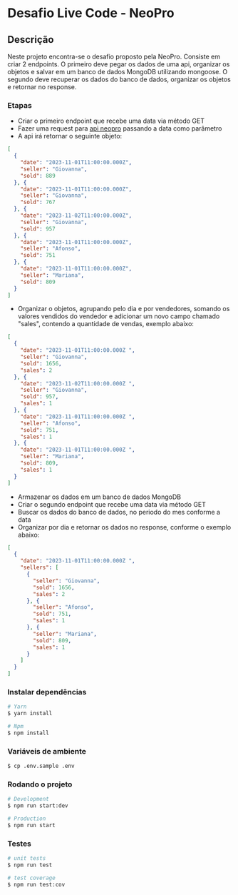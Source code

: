 # Desafio Live Code - NeoPro

## Descrição
Neste projeto encontra-se o desafio proposto pela NeoPro.
Consiste em criar 2 endpoints.
O primeiro deve pegar os dados de uma api, organizar os objetos e salvar em um banco de dados MongoDB utilizando mongoose.
O segundo deve recuperar os dados do banco de dados, organizar os objetos e retornar no response.

### Etapas
- Criar o primeiro endpoint que recebe uma data via método GET
- Fazer uma request para [api neopro](https://api.neopro.com.br/v1/test/sales?month=2022-09-01T00:00:00.000Z) passando a data como parâmetro
- A api irá retornar o seguinte objeto:

```json
[
  {
    "date": "2023-11-01T11:00:00.000Z",
    "seller": "Giovanna",
    "sold": 889
  }, {
    "date": "2023-11-01T11:00:00.000Z",
    "seller": "Giovanna",
    "sold": 767
  }, {
    "date": "2023-11-02T11:00:00.000Z",
    "seller": "Giovanna",
    "sold": 957
  }, {
    "date": "2023-11-01T11:00:00.000Z",
    "seller": "Afonso",
    "sold": 751
  }, {
    "date": "2023-11-01T11:00:00.000Z",
    "seller": "Mariana",
    "sold": 809
  }
]
```

- Organizar o objetos, agrupando pelo dia e por vendedores, somando os valores vendidos do vendedor e adicionar um novo campo chamado "sales", contendo a quantidade de vendas, exemplo abaixo:

```json
[
  {
    "date": "2023-11-01T11:00:00.000Z ",
    "seller": "Giovanna",
    "sold": 1656,
    "sales": 2
  }, {
    "date": "2023-11-02T11:00:00.000Z ",
    "seller": "Giovanna",
    "sold": 957,
    "sales": 1
  }, {
    "date": "2023-11-01T11:00:00.000Z ",
    "seller": "Afonso",
    "sold": 751,
    "sales": 1
  }, {
    "date": "2023-11-01T11:00:00.000Z ",
    "seller": "Mariana",
    "sold": 809,
    "sales": 1
  }
]
```

- Armazenar os dados em um banco de dados MongoDB
- Criar o segundo endpoint que recebe uma data via método GET
- Buscar os dados do banco de dados, no periodo do mes conforme a data
- Organizar por dia e retornar os dados no response, conforme o exemplo abaixo:

```json
[
  {
    "date": "2023-11-01T11:00:00.000Z ",
    "sellers": [
      {
        "seller": "Giovanna",
        "sold": 1656,
        "sales": 2
      }, {
        "seller": "Afonso",
        "sold": 751,
        "sales": 1
      }, {
        "seller": "Mariana",
        "sold": 809,
        "sales": 1
      }
    ]
  }
]
```

### Instalar dependências
```bash
# Yarn
$ yarn install

# Npm
$ npm install
```

### Variáveis de ambiente
```bash
$ cp .env.sample .env
```

### Rodando o projeto
```bash
# Development
$ npm run start:dev

# Production
$ npm run start
```

### Testes
```bash
# unit tests
$ npm run test

# test coverage
$ npm run test:cov
```
